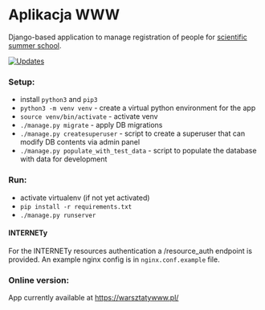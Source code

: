 Aplikacja WWW
=============

Django-based application to manage registration of people for [scientific summer school](https://warsztatywww.pl/).

[![Updates](https://pyup.io/repos/github/warsztatywww/aplikacjawww/shield.svg)](https://pyup.io/repos/github/warsztatywww/aplikacjawww/)

### Setup:
- install `python3` and `pip3`
- `python3 -m venv venv` - create a virtual python environment for the app
- `source venv/bin/activate` - activate venv
- `./manage.py migrate` - apply DB migrations
- `./manage.py createsuperuser` - script to create a superuser that can modify DB contents via admin panel
- `./manage.py populate_with_test_data` - script to populate the database with data for development

### Run:
- activate virtualenv (if not yet activated)
- `pip install -r requirements.txt`
- `./manage.py runserver`

#### INTERNETy

For the INTERNETy resources authentication a /resource\_auth endpoint is provided. An example nginx config is in `nginx.conf.example` file.

### Online version:
App currently available at https://warsztatywww.pl/
